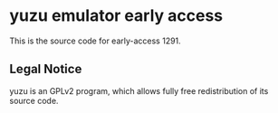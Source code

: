 yuzu emulator early access
=============

This is the source code for early-access 1291.

## Legal Notice

yuzu is an GPLv2 program, which allows fully free redistribution of its source code.